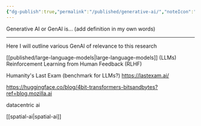 ```yaml
---
{"dg-publish":true,"permalink":"/published/generative-ai/","noteIcon":""}
---
```


Generative AI or GenAI is... (add definition in my own words)

---

Here I will outline various GenAI of relevance to this research

[[published/large-language-models\|large-language-models]] (LLMs)
Reinforcement Learning from Human Feedback (RLHF)

Humanity's Last Exam (benchmark for LLMs?) https://lastexam.ai/

https://huggingface.co/blog/4bit-transformers-bitsandbytes?ref=blog.mozilla.ai 

datacentric ai

[[spatial-ai\|spatial-ai]]

